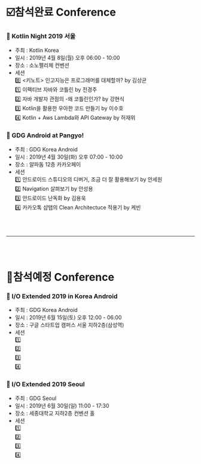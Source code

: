 # :ballot_box_with_check:참석완료 Conference

### :pushpin: Kotlin Night 2019 서울
 - 주최 : Kotlin Korea
 - 일시 : 2019년 4월 8일(월) 오후 06:00 - 10:00
 - 장소 : 소노펠리체 컨벤션
 - 세션  
 :zero: <키노트> 인고지능은 프로그래머를 대체할까? by 김상균  
 :one: 이펙티브 자바와 코틀린 by 전경주  
 :two: 자바 개발자 관점의 -왜 코틀린인가? by 강현식  
 :three: Kotlin을 활용한 우아한 코드 만들기 by 이수호  
 :four: Kotlin + Aws Lambda와 API Gateway by 허재위

### :pushpin: GDG Android at Pangyo!
 - 주최 : GDG Korea Android
 - 일시 : 2019년 4월 30일(화) 오후 07:00 - 10:00
 - 장소 : 알파돔 12층 카카오페이
 - 세션  
 :one: 안드로이드 스튜디오의 디버거, 조금 더 잘 활용해보기 by 안세원  
 :two: Navigation 살펴보기 by 안성용  
 :three: 안드로이드 난독화 by 김용욱  
 :four: 카카오톡 샵탭의 Clean Architectuce 적용기 by 케빈  

<br></br>  

***  

<br></br>  

# :black_square_button:참석예정 Conference

### :pushpin: I/O Extended 2019 in Korea Android
 - 주최 : GDG Korea Android
 - 일시 : 2019년 6월 15일(토) 오후 12:00 - 06:00
 - 장소 : 구글 스타트업 캠퍼스 서울 지하2층(삼성역)
 - 세션  
 :one:  
 :two:  
 :three:  
 :four:  

### :pushpin: I/O Extended 2019 Seoul
 - 주최 : GDG Seoul
 - 일시 : 2019년 6월 30일(일) 11:00 - 17:30
 - 장소 : 세종대학교 지하2층 컨벤션 홀
 - 세션  
 :one:  
 :two:  
 :three:  
 :four:  
 
